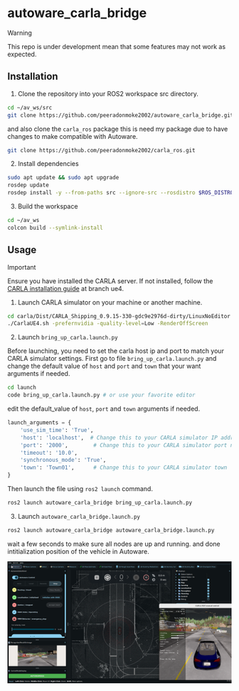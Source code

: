 # autoware_carla_bridge

> [!WARNING]  
> This repo is under development mean that some features may not work as expected.


## Installation

1. Clone the repository into your ROS2 workspace src directory.

``` bash
cd ~/av_ws/src
git clone https://github.com/peeradonmoke2002/autoware_carla_bridge.git
```

and also clone the `carla_ros` package this is need my package due to have changes to make compatible with Autoware.

``` bash
git clone https://github.com/peeradonmoke2002/carla_ros.git
```


2. Install dependencies
```bash
sudo apt update && sudo apt upgrade
rosdep update
rosdep install -y --from-paths src --ignore-src --rosdistro $ROS_DISTRO
```
3. Build the workspace
``` bash
cd ~/av_ws
colcon build --symlink-install
```

## Usage
> [!IMPORTANT]
> Ensure you have installed the CARLA server.
> If not installed, follow the [CARLA installation guide](https://github.com/peeradonmoke2002/Carlar_install.git) at branch ue4.

1. Launch CARLA simulator on your machine or another machine.

``` bash
cd carla/Dist/CARLA_Shipping_0.9.15-330-gdc9e2976d-dirty/LinuxNoEditor
./CarlaUE4.sh -prefernvidia -quality-level=Low -RenderOffScreen
```
 
2. Launch `bring_up_carla.launch.py`

Before launching, you need to set the carla host ip and port to match your CARLA simulator settings. First go to file `bring_up_carla.launch.py` and change the default value of `host` and `port` and `town` that your want arguments if needed.

``` bash
cd launch
code bring_up_carla.launch.py # or use your favorite editor
```
edit the default_value of `host`, `port` and `town` arguments if needed.

```python
launch_arguments = {
    'use_sim_time': 'True',
    'host': 'localhost',  # Change this to your CARLA simulator IP address
    'port': '2000',        # Change this to your CARLA simulator port number
    'timeout': '10.0',
    'synchronous_mode': 'True',
    'town': 'Town01',      # Change this to your CARLA simulator town
}
```
Then launch the file using `ros2 launch` command.

``` bash
ros2 launch autoware_carla_bridge bring_up_carla.launch.py
```

3. Launch `autoware_carla_bridge.launch.py`

```bash
ros2 launch autoware_carla_bridge autoware_carla_bridge.launch.py
```

wait a few seconds to make sure all nodes are up and running. and done intitialization position of the vehicle in Autoware.


![rviz_autoware](./images/rviz_autoware.png)